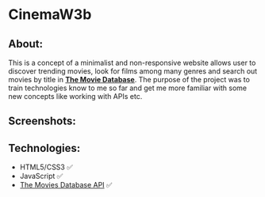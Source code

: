 # CinemaW3b

## About:

This is a concept of a minimalist and non-responsive website allows user to discover trending movies, look for films among many genres and search out movies by title in **[The Movie Database](https://www.themoviedb.org/)**. The purpose of the project was to train technologies know to me so far and get me more familiar with some new concepts like working with APIs etc.
## Screenshots:

## Technologies:

- HTML5/CSS3 :white_check_mark:
- JavaScript :white_check_mark: 
- [The Movies Database API](https://www.themoviedb.org/documentation/api) :white_check_mark: 
